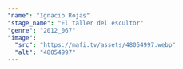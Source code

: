 ```yaml
---
"name": "Ignacio Rojas"
"stage_name": "El taller del escultor"
"genre": "2012_067"
"image":
  "src": "https://mafi.tv/assets/48054997.webp"
  "alt": "48054997"
---
```

